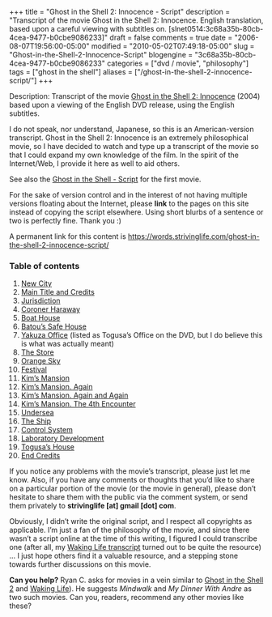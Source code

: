 +++
title = "Ghost in the Shell 2: Innocence - Script"
description = "Transcript of the movie Ghost in the Shell 2: Innocence. English translation, based upon a careful viewing with subtitles on. [slnet0514:3c68a35b-80cb-4cea-9477-b0cbe9086233]"
draft = false
comments = true
date = "2006-08-07T19:56:00-05:00"
modified = "2010-05-02T07:49:18-05:00"
slug = "Ghost-in-the-Shell-2-Innocence-Script"
blogengine = "3c68a35b-80cb-4cea-9477-b0cbe9086233"
categories = ["dvd / movie", "philosophy"]
tags = ["ghost in the shell"]
aliases = ["/ghost-in-the-shell-2-innocence-script/"]
+++

<p>Description: Transcript of the movie <a href="https://www.amazon.com/gp/product/B0006A9FMI?ie=UTF8&amp;tag=strivinglifen-20&amp;linkCode=as2&amp;camp=1789&amp;creative=9325&amp;creativeASIN=B0006A9FMI" target="_blank">Ghost in the Shell 2: Innocence</a> (2004) based upon a viewing of the English DVD release, using the English subtitles.</p>
<p>I do not speak, nor understand, Japanese, so this is an American-version transcript. Ghost in the Shell 2: Innocence is an extremely philosophical movie, so I have decided to watch and type up a transcript of the movie so that I could expand my own knowledge of the film. In the spirit of the Internet/Web, I provide it here as well to aid others.</p>
<p>See also the <a href="/ghost-in-the-shell-script/">Ghost in the Shell - Script</a> for the first movie.</p>
<!--more-->
<div class="tip">
<p>For the sake of version control and in the interest of not having multiple versions floating about the Internet, please <strong>link</strong> to the pages on this site instead of copying the script elsewhere. Using short blurbs of a sentence or two is perfectly fine. Thank you :)</p>
<p>A permanent link for this content is <a href="/ghost-in-the-shell-2-innocence-script/">https://words.strivinglife.com/ghost-in-the-shell-2-innocence-script/</a></p>
</div>
<!--adsense-->
<h3>Table of contents</h3>
<ol>
<li><a href="/ghost-in-the-shell-2-innocence-script/01/">New City</a></li>
<li><a href="/ghost-in-the-shell-2-innocence-script/02/">Main Title and Credits</a></li>
<li><a href="/ghost-in-the-shell-2-innocence-script/03/">Jurisdiction</a></li>
<li><a href="/ghost-in-the-shell-2-innocence-script/04/">Coroner Haraway</a></li>
<li><a href="/ghost-in-the-shell-2-innocence-script/05/">Boat House</a></li>
<li><a href="/ghost-in-the-shell-2-innocence-script/06/">Batou&rsquo;s Safe House</a></li>
<li><a href="/ghost-in-the-shell-2-innocence-script/07/">Yakuza Office</a> (listed as Togusa&rsquo;s Office on the DVD, but I do believe this is what was actually meant)</li>
<li><a href="/ghost-in-the-shell-2-innocence-script/08/">The Store</a></li>
<li><a href="/ghost-in-the-shell-2-innocence-script/09/">Orange Sky</a></li>
<li><a href="/ghost-in-the-shell-2-innocence-script/10/">Festival</a></li>
<li><a href="/ghost-in-the-shell-2-innocence-script/11/">Kim&rsquo;s Mansion</a></li>
<li><a href="/ghost-in-the-shell-2-innocence-script/12/">Kim&rsquo;s Mansion. Again</a></li>
<li><a href="/ghost-in-the-shell-2-innocence-script/13/">Kim&rsquo;s Mansion. Again and Again</a></li>
<li><a href="/ghost-in-the-shell-2-innocence-script/14/">Kim&rsquo;s Mansion. The 4th Encounter</a></li>
<li><a href="/ghost-in-the-shell-2-innocence-script/15/">Undersea</a></li>
<li><a href="/ghost-in-the-shell-2-innocence-script/16/">The Ship</a></li>
<li><a href="/ghost-in-the-shell-2-innocence-script/17/">Control System</a></li>
<li><a href="/ghost-in-the-shell-2-innocence-script/18/">Laboratory Development</a></li>
<li><a href="/ghost-in-the-shell-2-innocence-script/19/">Togusa&rsquo;s House</a></li>
<li><a href="/ghost-in-the-shell-2-innocence-script/20/">End Credits</a></li>
</ol>
<p>If you notice any problems with the movie&rsquo;s transcript, please just let me know. Also, if you have any comments or thoughts that you&rsquo;d like to share on a particular portion of the movie (or the movie in general), please don&rsquo;t hesitate to share them with the public via the comment system, or send them privately to <strong>strivinglife [at] gmail [dot] com</strong>.</p>
<p>Obviously, I didn&rsquo;t write the original script, and I respect all copyrights as applicable. I&rsquo;m just a fan of the philosophy of the movie, and since there wasn&rsquo;t a script online at the time of this writing, I figured I could transcribe one (after all, my <a href="/waking-life-transcript-with-revisions/">Waking Life transcript</a> turned out to be quite the resource) ... I just hope others find it a valuable resource, and a stepping stone towards further discussions on this movie.</p>
<div class="note">
<p><strong>Can you help?</strong> Ryan C. asks for movies in a vein similar to <a href="/ghost-in-the-shell-2-innocence-script/">Ghost in the Shell 2</a> and <a href="https://wakinglifemovie.net/">Waking Life</a>). He suggests <cite>Mindwalk</cite> and <cite>My Dinner With Andre</cite> as two such movies. Can you, readers, recommend any other movies like these?</p>
</div>
